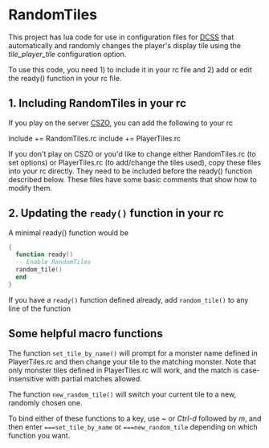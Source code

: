 RandomTiles
===========

This project has lua code for use in configuration files for
[DCSS](http://crawl.develz.org/wordpress/) that automatically and randomly
changes the player's display tile using the *tile_player_tile* configuration
option.

To use this code, you need 1) to include it in your rc file and 2) add or edit
the ready() function in your rc file.

## 1. Including RandomTiles in your rc

If you play on the server [CSZO](http://crawl.s-z.org/), you can add the
following to your rc

   include += RandomTiles.rc
   include += PlayerTiles.rc

If you don't play on CSZO or you'd like to change either RandomTiles.rc (to set
options) or PlayerTiles.rc (to add/change the tiles used), copy these files
into your rc directly. They need to be included before the ready() function
described below. These files have some basic comments that show how to modify
them.

## 2. Updating the `ready()` function in your rc

A minimal ready() function would be

```lua
{
  function ready()
  -- Enable RandomTiles
  random_tile()
  end
}
```

If you have a `ready()` function defined already, add `random_tile()` to any line
of the function

## Some helpful macro functions

The function `set_tile_by_name()` will prompt for a monster name defined in
PlayerTiles.rc and then change your tile to the matching monster. Note that
only monster tiles defined in PlayerTiles.rc will work, and the match is
case-insensitive with partial matches allowed.

The function `new_random_tile()` will switch your current tile to a new, randomly
chosen one.

To bind either of these functions to a key, use *~* or *Ctrl-d* followed by
*m*, and then enter `===set_tile_by_name` or `===new_random_tile` depending on
which function you want.
   